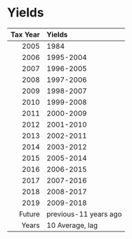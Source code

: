 # Yields

| Tax Year|Yields    |
|--------:|:---------|
|     2005|1984      |
|     2006|1995-2004 |
|     2007|1996-2005 |
|     2008|1997-2006 |
|     2009|1998-2007 |
|     2010|1999-2008 |
|     2011|2000-2009 |
|     2012|2001-2010 |
|     2013|2002-2011 |
|     2014|2003-2012 |
|     2015|2005-2014 |
|     2016|2006-2015 |
|     2017|2007-2016 |
|     2018|2008-2017 |
|     2019|2009-2018 |
|   Future|previous-11 years ago |
|    Years|10 Average, lag |
